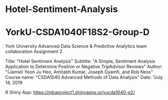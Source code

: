 # Hotel-Sentiment-Analysis

# YorkU-CSDA1040F18S2-Group-D
York University Advanced Data Science & Predictive Analytics team collaboration Assignment 2.

Title: "Hotel Sentiment Analysis"
Subtitle: "A Simple, Sentiment Analysis Application to Determine Positive or Negative TripAdvisor Reviews"
Author: "(Jamie) Yeon Ju Heo, Amitabh Kumar, Joseph Gyamfi, and Rob Ness"
Course name: "CSDA1040 Advanced Methods of Data Analysis" Date: "July 14, 2019

R Shiny App: https://mbaproject1.shinyapps.io/yucda1040-p2/

